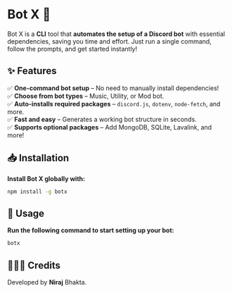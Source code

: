 # Bot X  🚀  
Bot X is a **CLI** tool that **automates the setup of a Discord bot** with essential dependencies, saving you time and effort. Just run a single command, follow the prompts, and get started instantly!

## ✨ Features  
✅ **One-command bot setup** – No need to manually install dependencies!  
✅ **Choose from bot types** – Music, Utility, or Mod bot.  
✅ **Auto-installs required packages** – `discord.js`, `dotenv`, `node-fetch`, and more.  
✅ **Fast and easy** – Generates a working bot structure in seconds.  
✅ **Supports optional packages** – Add MongoDB, SQLite, Lavalink, and more!  

## 📥 Installation  
**Install Bot X globally with:**
```bash
npm install -g botx
```

## 🐉 Usage
**Run the following command to start setting up your bot:**
```bash
botx
```

## 🧑🏻‍🏭 Credits
Developed by **Niraj** Bhakta.
